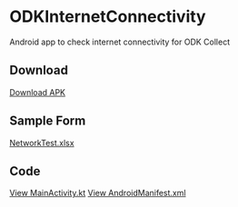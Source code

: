 # ODKInternetConnectivity
Android app to check internet connectivity for ODK Collect

## Download
[Download APK](https://github.com/tsb-dev/ODKInternetConnectivity/releases/latest/download/ODKInternetConnectivity.apk)

## Sample Form
[NetworkTest.xlsx](NetworkTest.xlsx)

## Code
[View MainActivity.kt](app/src/main/java/com/tenam/odkinternetconnectivity/MainActivity.kt)
[View AndroidManifest.xml](app/src/main/AndroidManifest.xml)
